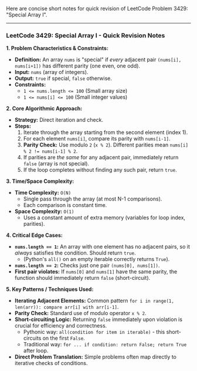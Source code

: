 Here are concise short notes for quick revision of LeetCode Problem 3429: "Special Array I".

---

### LeetCode 3429: Special Array I - Quick Revision Notes

**1. Problem Characteristics & Constraints:**
*   **Definition:** An array `nums` is "special" if *every* adjacent pair `(nums[i], nums[i+1])` has different parity (one even, one odd).
*   **Input:** `nums` (array of integers).
*   **Output:** `true` if special, `false` otherwise.
*   **Constraints:**
    *   `1 <= nums.length <= 100` (Small array size)
    *   `1 <= nums[i] <= 100` (Small integer values)

**2. Core Algorithmic Approach:**
*   **Strategy:** Direct iteration and check.
*   **Steps:**
    1.  Iterate through the array starting from the second element (index 1).
    2.  For each element `nums[i]`, compare its parity with `nums[i-1]`.
    3.  **Parity Check:** Use modulo `2` (`x % 2`). Different parities mean `nums[i] % 2 != nums[i-1] % 2`.
    4.  If parities are *the same* for any adjacent pair, immediately return `false` (array is not special).
    5.  If the loop completes without finding any such pair, return `true`.

**3. Time/Space Complexity:**
*   **Time Complexity:** `O(N)`
    *   Single pass through the array (at most N-1 comparisons).
    *   Each comparison is constant time.
*   **Space Complexity:** `O(1)`
    *   Uses a constant amount of extra memory (variables for loop index, parities).

**4. Critical Edge Cases:**
*   **`nums.length == 1`:** An array with one element has no adjacent pairs, so it *always* satisfies the condition. Should return `true`.
    *   (Python's `all()` on an empty iterable correctly returns `True`).
*   **`nums.length == 2`:** Checks just one pair `(nums[0], nums[1])`.
*   **First pair violates:** If `nums[0]` and `nums[1]` have the same parity, the function should immediately return `false` (short-circuit).

**5. Key Patterns / Techniques Used:**
*   **Iterating Adjacent Elements:** Common pattern `for i in range(1, len(arr)): compare arr[i] with arr[i-1]`.
*   **Parity Check:** Standard use of modulo operator `x % 2`.
*   **Short-circuiting Logic:** Returning `false` immediately upon violation is crucial for efficiency and correctness.
    *   Pythonic way: `all(condition for item in iterable)` - this short-circuits on the first `False`.
    *   Traditional way: `for ... if condition: return False; return True` after loop.
*   **Direct Problem Translation:** Simple problems often map directly to iterative checks of conditions.